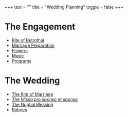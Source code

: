 +++
text = ""
title = "Wedding Planning"
toggle = false
+++

# The Engagement

* [Rite of Betrothal](https://www.latinmasswedding.com/rite-of-betrothal/) 
* [Marriage Preparation](https://www.latinmasswedding.com/marriage-preparation/) 
* [Flowers](https://www.latinmasswedding.com/flowers/) 
* [Music](https://www.latinmasswedding.com/music/) 
* [Programs](https://www.latinmasswedding.com/programs/) 

# The Wedding 

* [The Rite of Marriage](https://www.latinmasswedding.com/rite-of-marriage/) 
* [The _Missa pro sponso et sponsa_](https://www.latinmasswedding.com/wedding-mass/) 
* [The Nuptial Blessing](https://www.latinmasswedding.com/nuptial-blessing/) 
* [Rubrics](https://www.latinmasswedding.com/rubrics/) 


